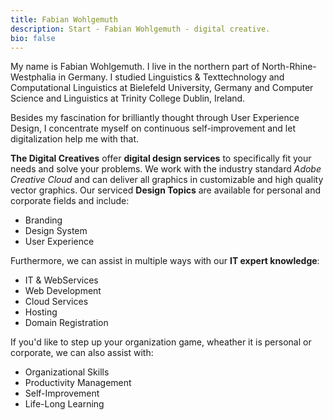```yaml
---
title: Fabian Wohlgemuth
description: Start - Fabian Wohlgemuth - digital creative.
bio: false
---
```


My name is Fabian Wohlgemuth. I live in the northern part of North-Rhine-Westphalia in Germany. I studied Linguistics & Texttechnology and Computational Linguistics at Bielefeld University, Germany and Computer Science and Linguistics at Trinity College Dublin, Ireland.

Besides my fascination for brilliantly thought through User Experience Design, I concentrate myself on continuous self-improvement and let digitalization help me with that.

**The Digital Creatives** offer **digital design services** to specifically fit your needs and solve your problems. We work with the industry standard *Adobe Creative Cloud* and can deliver all graphics in customizable and high quality vector graphics. Our serviced **Design Topics** are available for personal and corporate fields and include:

- Branding
- Design System
- User Experience

Furthermore, we can assist in multiple ways with our **IT expert knowledge**:

- IT & WebServices
- Web Development
- Cloud Services
- Hosting
- Domain Registration

If you'd like to step up your organization game, wheather it is personal or corporate, we can also assist with:

- Organizational Skills
- Productivity Management
- Self-Improvement
- Life-Long Learning